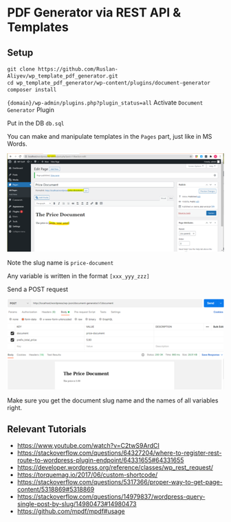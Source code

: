 # PDF Generator via REST API & Templates

## Setup

```
git clone https://github.com/Ruslan-Aliyev/wp_template_pdf_generator.git 
cd wp_template_pdf_generator/wp-content/plugins/document-generator
composer install
```

`{domain}/wp-admin/plugins.php?plugin_status=all` Activate `Document Generator` Plugin

Put in the DB `db.sql`

You can make and manipulate templates in the `Pages` part, just like in MS Words.

![](/Illustrations/template.PNG)

Note the slug name is `price-document`

Any variable is written in the format `[xxx_yyy_zzz]`

Send a POST request

![](/Illustrations/results.PNG)

Make sure you get the document slug name and the names of all variables right.

## Relevant Tutorials
- https://www.youtube.com/watch?v=C2twS9ArdCI
- https://stackoverflow.com/questions/64327204/where-to-register-rest-route-to-wordpress-plugin-endpoint/64331655#64331655
- https://developer.wordpress.org/reference/classes/wp_rest_request/
- https://torquemag.io/2017/06/custom-shortcode/
- https://stackoverflow.com/questions/5317366/proper-way-to-get-page-content/5318869#5318869
- https://stackoverflow.com/questions/14979837/wordpress-query-single-post-by-slug/14980473#14980473
- https://github.com/mpdf/mpdf#usage

